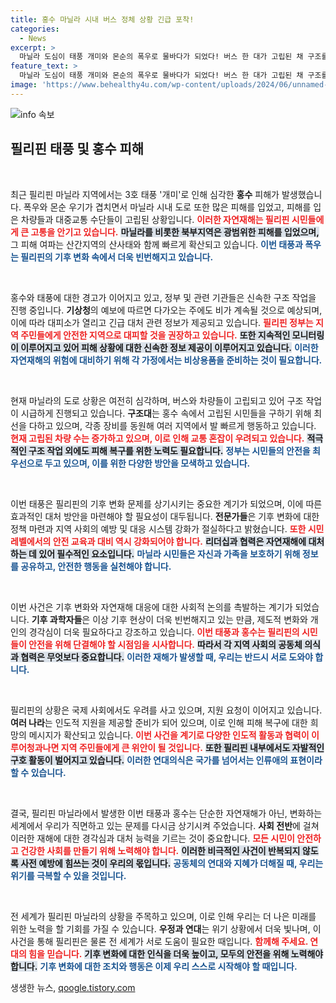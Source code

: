 ```yaml
---
title: 홍수 마닐라 시내 버스 정체 상황 긴급 포착!
categories:
  - News
excerpt: >
  마닐라 도심이 태풍 개미와 몬순의 폭우로 물바다가 되었다! 버스 한 대가 고립된 채 구조를 기다리며, 필리핀 북부지역에서는 산사태 등 심각한 피해가 발생하고 있다. 상황은 점점 악화되고 있다!
feature_text: >
  마닐라 도심이 태풍 개미와 몬순의 폭우로 물바다가 되었다! 버스 한 대가 고립된 채 구조를 기다리며, 필리핀 북부지역에서는 산사태 등 심각한 피해가 발생하고 있다. 상황은 점점 악화되고 있다!
image: 'https://www.behealthy4u.com/wp-content/uploads/2024/06/unnamed-file.png'
---
```


<p><img src="https://www.behealthy4u.com/wp-content/uploads/2024/06/unnamed-file.png" alt="info 속보" /></p>

<h2 data-ke-size="size26">필리핀 태풍 및 홍수 피해</h2>

<p data-ke-size="size16">&nbsp;</p>

<p>최근 필리핀 마닐라 지역에서는 3호 태풍 '개미'로 인해 심각한 <b>홍수</b> 피해가 발생했습니다. 폭우와 몬순 우기가 겹치면서 마닐라 시내 도로 또한 많은 피해를 입었고, 피해를 입은 차량들과 대중교통 수단들이 고립된 상황입니다. <b><span style="color: #ee2323;">이러한 자연재해는 필리핀 시민들에게 큰 고통을 안기고 있습니다.</span></b> <b><span style="background-color: #21538527;">마닐라를 비롯한 북부지역은 광범위한 피해를 입었으며,</span></b> 그 피해 여파는 산간지역의 산사태와 함께 빠르게 확산되고 있습니다. <b><span style="color: #1a5490;">이번 태풍과 폭우는 필리핀의 기후 변화 속에서 더욱 빈번해지고 있습니다.</span></b></p>

<p data-ke-size="size16">&nbsp;</p>

<p>홍수와 태풍에 대한 경고가 이어지고 있고, 정부 및 관련 기관들은 신속한 구조 작업을 진행 중입니다. <b>기상청</b>의 예보에 따르면 다가오는 주에도 비가 계속될 것으로 예상되며, 이에 따라 대피소가 열리고 긴급 대처 관련 정보가 제공되고 있습니다. <b><span style="color: #ee2323;">필리핀 정부는 지역 주민들에게 안전한 지역으로 대피할 것을 권장하고 있습니다.</span></b> <b><span style="background-color: #21538527;">또한 지속적인 모니터링이 이루어지고 있어 피해 상황에 대한 신속한 정보 제공이 이루어지고 있습니다.</span></b> <b><span style="color: #1a5490;">이러한 자연재해의 위험에 대비하기 위해 각 가정에서는 비상용품을 준비하는 것이 필요합니다.</span></b></p>

<p data-ke-size="size16">&nbsp;</p>

<p>현재 마닐라의 도로 상황은 여전히 심각하며, 버스와 차량들이 고립되고 있어 구조 작업이 시급하게 진행되고 있습니다. <b>구조대</b>는 홍수 속에서 고립된 시민들을 구하기 위해 최선을 다하고 있으며, 각종 장비를 동원해 여러 지역에서 발 빠르게 행동하고 있습니다. <b><span style="color: #ee2323;">현재 고립된 차량 수는 증가하고 있으며, 이로 인해 교통 혼잡이 우려되고 있습니다.</span></b> <b><span style="background-color: #21538527;">적극적인 구조 작업 외에도 피해 복구를 위한 노력도 필요합니다.</span></b> <b><span style="color: #1a5490;">정부는 시민들의 안전을 최우선으로 두고 있으며, 이를 위한 다양한 방안을 모색하고 있습니다.</span></b></p>

<p data-ke-size="size16">&nbsp;</p>

<p>이번 태풍은 필리핀의 기후 변화 문제를 상기시키는 중요한 계기가 되었으며, 이에 따른 효과적인 대처 방안을 마련해야 할 필요성이 대두됩니다. <b>전문가들</b>은 기후 변화에 대한 정책 마련과 지역 사회의 예방 및 대응 시스템 강화가 절실하다고 밝혔습니다. <b><span style="color: #ee2323;">또한 시민 레벨에서의 안전 교육과 대비 역시 강화되어야 합니다.</span></b> <b><span style="background-color: #21538527;">리더십과 협력은 자연재해에 대처하는 데 있어 필수적인 요소입니다.</span></b> <b><span style="color: #1a5490;">마닐라 시민들은 자신과 가족을 보호하기 위해 정보를 공유하고, 안전한 행동을 실천해야 합니다.</span></b></p>

<p data-ke-size="size16">&nbsp;</p>

<p>이번 사건은 기후 변화와 자연재해 대응에 대한 사회적 논의를 촉발하는 계기가 되었습니다. <b>기후 과학자들</b>은 이상 기후 현상이 더욱 빈번해지고 있는 만큼, 제도적 변화와 개인의 경각심이 더욱 필요하다고 강조하고 있습니다. <b><span style="color: #ee2323;">이번 태풍과 홍수는 필리핀의 시민들이 안전을 위해 단결해야 할 시점임을 시사합니다.</span></b> <b><span style="background-color: #21538527;">따라서 각 지역 사회의 공동체 의식과 협력은 무엇보다 중요합니다.</span></b> <b><span style="color: #1a5490;">이러한 재해가 발생할 때, 우리는 반드시 서로 도와야 합니다.</span></b></p>

<p data-ke-size="size16">&nbsp;</p>

<p>필리핀의 상황은 국제 사회에서도 우려를 사고 있으며, 지원 요청이 이어지고 있습니다. <b>여러 나라</b>는 인도적 지원을 제공할 준비가 되어 있으며, 이로 인해 피해 복구에 대한 희망의 메시지가 확산되고 있습니다. <b><span style="color: #ee2323;">이번 사건을 계기로 다양한 인도적 활동과 협력이 이루어청과나면 지역 주민들에게 큰 위안이 될 것입니다.</span></b> <b><span style="background-color: #21538527;">또한 필리핀 내부에서도 자발적인 구호 활동이 벌어지고 있습니다.</span></b> <b><span style="color: #1a5490;">이러한 연대의식은 국가를 넘어서는 인류애의 표현이라 할 수 있습니다.</span></b></p>

<p data-ke-size="size16">&nbsp;</p>

<p>결국, 필리핀 마닐라에서 발생한 이번 태풍과 홍수는 단순한 자연재해가 아닌, 변화하는 세계에서 우리가 직면하고 있는 문제를 다시금 상기시켜 주었습니다. <b>사회 전반</b>에 걸쳐 이러한 재해에 대한 경각심과 대처 능력을 기르는 것이 중요합니다. <b><span style="color: #ee2323;">모든 시민이 안전하고 건강한 사회를 만들기 위해 노력해야 합니다.</span></b> <b><span style="background-color: #21538527;">이러한 비극적인 사건이 반복되지 않도록 사전 예방에 힘쓰는 것이 우리의 몫입니다.</span></b> <b><span style="color: #1a5490;">공동체의 연대와 지혜가 더해질 때, 우리는 위기를 극복할 수 있을 것입니다.</span></b></p>

<p data-ke-size="size16">&nbsp;</p>

<p>전 세계가 필리핀 마닐라의 상황을 주목하고 있으며, 이로 인해 우리는 더 나은 미래를 위한 노력을 할 기회를 가질 수 있습니다. <b>우정과 연대</b>는 위기 상황에서 더욱 빛나며, 이 사건을 통해 필리핀은 물론 전 세계가 서로 도움이 필요한 때입니다. <b><span style="color: #ee2323;">함께해 주세요. 연대의 힘을 믿습니다.</span></b> <b><span style="background-color: #21538527;">기후 변화에 대한 인식을 더욱 높이고, 모두의 안전을 위해 노력해야 합니다.</span></b> <b><span style="color: #1a5490;">기후 변화에 대한 조치와 행동은 이제 우리 스스로 시작해야 할 때입니다.</span></b></p>
생생한 뉴스, <a href="https://qoogle.tistory.com" rel="dofollow">qoogle.tistory.com</a>


